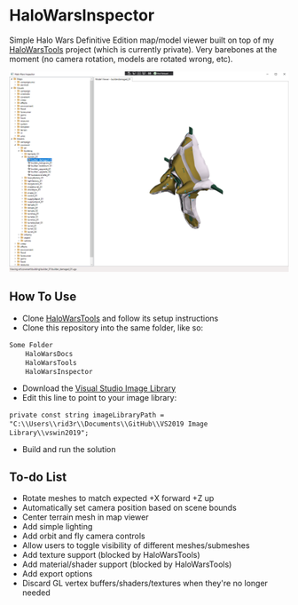# HaloWarsInspector

Simple Halo Wars Definitive Edition map/model viewer built on top of my [HaloWarsTools](https://github.com/srogee/HaloWarsTools) project (which is currently private). Very barebones at the moment (no camera rotation, models are rotated wrong, etc).

![Preview](https://raw.githubusercontent.com/srogee/HaloWarsInspector/main/preview.png)

## How To Use
* Clone [HaloWarsTools](https://github.com/srogee/HaloWarsTools) and follow its setup instructions
* Clone this repository into the same folder, like so:
```
Some Folder
    HaloWarsDocs
    HaloWarsTools
    HaloWarsInspector
```
* Download the [Visual Studio Image Library](https://www.microsoft.com/en-us/download/details.aspx?id=35825)
* Edit this line to point to your image library:
```
private const string imageLibraryPath = "C:\\Users\\rid3r\\Documents\\GitHub\\VS2019 Image Library\\vswin2019";
```
* Build and run the solution

## To-do List
* Rotate meshes to match expected +X forward +Z up
* Automatically set camera position based on scene bounds
* Center terrain mesh in map viewer
* Add simple lighting
* Add orbit and fly camera controls
* Allow users to toggle visibility of different meshes/submeshes
* Add texture support (blocked by HaloWarsTools)
* Add material/shader support (blocked by HaloWarsTools)
* Add export options
* Discard GL vertex buffers/shaders/textures when they're no longer needed
